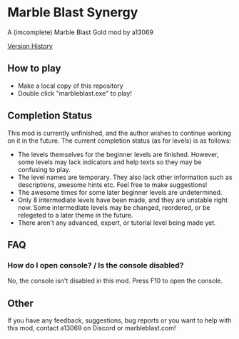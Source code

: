 # Marble Blast Synergy
A (imcomplete) Marble Blast Gold mod by a13069

[Version History](https://github.com/a13069/Marble-Blast-Synergy/blob/master/versions.md)

## How to play
- Make a local copy of this repository
- Double click "marbleblast.exe" to play!

## Completion Status
This mod is currently unfinished, and the author wishes to continue working on it in the future. The current completion status (as for levels) is as follows:
- The levels themselves for the beginner levels are finished. However, some levels may lack indicators and help texts so they may be confusing to play.
- The level names are temporary. They also lack other information such as descriptions, awesome hints etc. Feel free to make suggestions!
- The awesome times for some later beginner levels are undetermined.
- Only 8 intermediate levels have been made, and they are unstable right now. Some intermediate levels may be changed, reordered, or be relegeted to a later theme in the future.
- There aren't any advanced, expert, or tutorial level being made yet.

## FAQ
### How do I open console? / Is the console disabled?
No, the console isn't disabled in this mod. Press F10 to open the console.

## Other
If you have any feedback, suggestions, bug reports or you want to help with this mod, contact a13069 on Discord or marbleblast.com!

